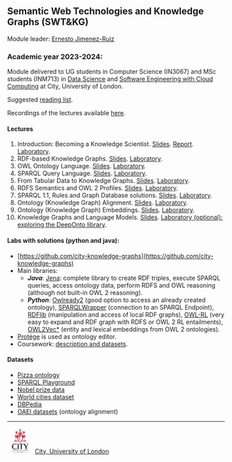 ## Semantic Web Technologies and Knowledge Graphs (SWT&KG)

Module leader: [Ernesto Jimenez-Ruiz](https://www.city.ac.uk/about/people/academics/ernesto-jimenez-ruiz)

### Academic year 2023-2024: 

Module delivered to UG students in Computer Science (IN3067) and MSc students (INM713) in [Data Science](https://www.city.ac.uk/prospective-students/courses/postgraduate/data-science) and [Software Engineering with Cloud Computing](https://www.city.ac.uk/prospective-students/courses/postgraduate/software-engineering) at City, University of London.

Suggested [reading list](https://github.com/turing-knowledge-graphs/teaching/blob/main/city/ReadingList.md).

Recordings of the lectures available [here](https://drive.google.com/drive/folders/1RYVjf6nauHCsgdnReE-ziLbHVqGu0W2m?usp=sharing).

#### Lectures

1. Introduction: Becoming a Knowledge Scientist. [Slides](https://github.com/turing-knowledge-graphs/teaching/blob/main/city/2023-2024/INM713_Introduction_Knowledge_Scientist_slides.pdf). [Report](https://github.com/turing-knowledge-graphs/teaching/blob/main/city/2023-2024/INM713_Introduction_Knowledge_Scientist.pdf). [Laboratory](https://github.com/turing-knowledge-graphs/teaching/blob/main/city/2023-2024/IN3067-INM713_Lab_Session1_Infrastructure_2024.pdf).
2. RDF-based Knowledge Graphs. [Slides](https://github.com/turing-knowledge-graphs/teaching/blob/main/city/2023-2024/INM713_RDF_Knowledge_Graphs.pdf). [Laboratory](https://github.com/turing-knowledge-graphs/teaching/blob/main/city/2023-2024/IN3067-INM713_Lab_Session2_RDF_2024_with_solutions.pdf).
3. OWL Ontology Language. [Slides](https://github.com/turing-knowledge-graphs/teaching/blob/main/city/2023-2024/INM713_SPARQL1.0.pdf). [Laboratory](https://github.com/turing-knowledge-graphs/teaching/blob/main/city/2023-2024/IN3067-INM713_Lab_Session3_OWL.pdf).
4. SPARQL Query Language. [Slides](https://github.com/turing-knowledge-graphs/teaching/blob/main/city/2023-2024/INM713_RDFS_Semantics.pdf). [Laboratory](https://github.com/turing-knowledge-graphs/teaching/blob/main/city/2023-2024/IN3067-INM713_Lab_Session4_SPARQL1_with_solutions.pdf).
5. From Tabular Data to Knowledge Graphs. [Slides](https://github.com/turing-knowledge-graphs/teaching/blob/main/city/2023-2024/INM713_OWL_Language.pdf). [Laboratory](https://github.com/turing-knowledge-graphs/teaching/blob/main/city/2023-2024/IN3067-INM713_Lab_Session5_CSV2KG_with_solutions.pdf).
6. RDFS Semantics and OWL 2 Profiles. [Slides](https://github.com/turing-knowledge-graphs/teaching/blob/main/city/2023-2024/INM713_CSV_to_KG.pdf). [Laboratory](https://github.com/turing-knowledge-graphs/teaching/blob/main/city/2023-2024/IN3067-INM713_Lab_Session6_RDFS_OWL2RL_2024_with_solutions.pdf).
7. SPARQL 1.1, Rules and Graph Database solutions. [Slides](https://github.com/turing-knowledge-graphs/teaching/blob/main/city/2023-2024/INM713_OWL2Profiles_SPARQL1.1.pdf). [Laboratory](https://github.com/turing-knowledge-graphs/teaching/blob/main/city/2023-2024/IN3067-INM713_Lab_Session7_SPARQL1.1_GraphDB_2024_with_solutions.pdf).
8. Ontology (Knowledge Graph) Alignment. [Slides](https://github.com/turing-knowledge-graphs/teaching/blob/main/city/2023-2024/INM713_Ontology_Alignment.pdf). [Laboratory](https://github.com/turing-knowledge-graphs/teaching/blob/main/city/2023-2024/IN3067-INM713_Lab_Session8_KGAlignment_2024.pdf).
9. Ontology (Knowledge Graph) Embeddings. [Slides](https://github.com/turing-knowledge-graphs/teaching/blob/main/city/2023-2024/INM713_Ontology_Embeddings.pdf). [Laboratory](https://github.com/turing-knowledge-graphs/teaching/blob/main/city/2023-2024/IN3067-INM713_Lab_Session9_OWL2Vec-Star.pdf).
10. Knowledge Graphs and Language Models. [Slides](https://github.com/turing-knowledge-graphs/teaching/blob/main/city/2023-2024/INM713_Overview_Graph_Databases.pdf). [Laboratory (optional): exploring the DeepOnto library](https://github.com/KRR-Oxford/DeepOnto).

#### Labs with solutions (python and java): 
- [https://github.com/city-knowledge-graphs](https://github.com/city-knowledge-graphs)
- Main libraries: 
  - ***Java***: [Jena](https://jena.apache.org/index.html): complete library to create RDF triples, execute SPARQL queries, access ontology data, perform RDFS and OWL reasoning (although not built-in OWL 2 reasoning).
  - ***Python***: [Owlready2](https://pypi.org/project/Owlready2/) (good option to access an already created ontology), [SPARQLWrapper](https://pypi.org/project/SPARQLWrapper/) (connection to an SPARQL Endpoint), [RDFlib](https://pypi.org/project/rdflib/) (manipulation and access of local RDF graphs), [OWL-RL](https://pypi.org/project/owlrl/5.2.1/) (very easy to expand and RDF graph with RDFS or OWL 2 RL entailments), [OWL2Vec*](https://github.com/KRR-Oxford/OWL2Vec-Star) (entity and lexical embeddings from OWL 2 ontologies).
- [Protége](https://protege.stanford.edu/) is used as ontology editor.
- Coursework: [description and datasets](https://drive.google.com/drive/folders/1WlINYleyUdV-rQst8qqBefiixwv9yGvR?usp=sharing).


#### Datasets 
- [Pizza ontology](https://protege.stanford.edu/ontologies/pizza/pizza.owl)
- [SPARQL Playground](http://sparql-playground.sib.swiss/)
- [Nobel prize data](https://www.nobelprize.org/about/linked-data-examples/)
- [World cities dataset](https://simplemaps.com/data/world-cities)
- [DBPedia](https://dbpedia.org/sparql)
- [OAEI datasets](http://oaei.ontologymatching.org/) (ontology alignment)


---

<img src="city-logo.jpg" width="60" alt="City">   [City, University of London](https://www.city.ac.uk/)

